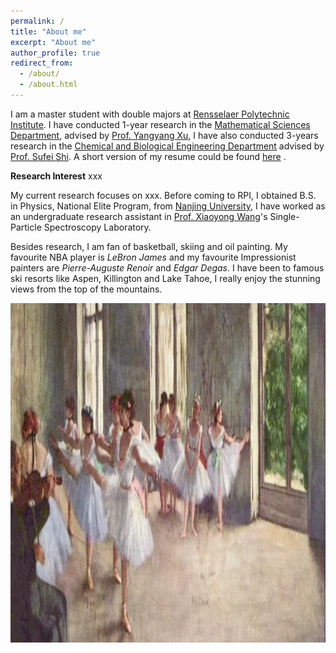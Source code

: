 ```yaml
---
permalink: /
title: "About me"
excerpt: "About me"
author_profile: true
redirect_from: 
  - /about/
  - /about.html
---
```


I am a master student with double majors at [Rensselaer Polytechnic Institute](https://www.rpi.edu). I have conducted 1-year research in the [Mathematical Sciences Department](https://science.rpi.edu/mathematical-sciences), advised by [Prof. Yangyang Xu](https://xu-yangyang.github.io/), I have also conducted 3-years research in the [Chemical and Biological Engineering Department](https://cbe.rpi.edu/) advised by [Prof. Sufei Shi](https://sufei-shi.weebly.com/people.html). A short version of my resume could be found [here](https://msnlbj236.github.io/files/Optical_Resume_Vivian_Miao_Feb27.pdf) .

**Research Interest**
xxx

My current research focuses on xxx. Before coming to RPI, I obtained B.S. in Physics, National Elite Program, from [Nanjing University](https://www.nju.edu.cn/en/main.psp), I have worked as an undergraduate research assistant in [Prof. Xiaoyong Wang](https://sps.nju.edu.cn/)'s Single-Particle Spectroscopy Laboratory. 

Besides research, I am fan of basketball, skiing and oil painting. My favourite NBA player is *LeBron James* and my favourite Impressionist painters are *Pierre-Auguste Renoir* and *Edgar Degas*. I have been to famous ski resorts like Aspen, Killington and Lake Tahoe, I really enjoy the stunning views from the top of the mountains.  

 <p align="center"><img width="1256" height="543" src='/images/ballet.png'></p>
